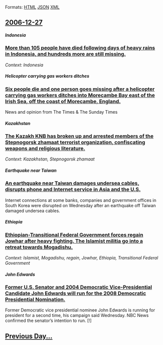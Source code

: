 
Formats: [HTML](2006/12/27/index.html)  [JSON](2006/12/27/index.json)  [XML](2006/12/27/index.xml)  

## [2006-12-27](/news/2006/12/27/index.md)

##### Indonesia
### [ More than 105 people have died following days of heavy rains in Indonesia, and hundreds more are still missing. ](/news/2006/12/27/more-than-105-people-have-died-following-days-of-heavy-rains-in-indonesia-and-hundreds-more-are-still-missing.md)
_Context: Indonesia_

##### Helicopter carrying gas workers ditches
### [ Six people die and one person goes missing after a helicopter carrying gas workers ditches into Morecambe Bay east of the Irish Sea, off the coast of Morecambe, England. ](/news/2006/12/27/six-people-die-and-one-person-goes-missing-after-a-helicopter-carrying-gas-workers-ditches-into-morecambe-bay-east-of-the-irish-sea-off-th.md)
News and opinion from The Times &amp; The Sunday Times

##### Kazakhstan
### [ The Kazakh KNB has broken up and arrested members of the Stepnogorsk zhamaat terrorist organization, confiscating weapons and religious literature. ](/news/2006/12/27/the-kazakh-knb-has-broken-up-and-arrested-members-of-the-stepnogorsk-zhamaat-terrorist-organization-confiscating-weapons-and-religious-lit.md)
_Context: Kazakhstan, Stepnogorsk zhamaat_

##### Earthquake near Taiwan
### [ An earthquake near Taiwan damages undersea cables, disrupts phone and Internet service in Asia and the U.S. ](/news/2006/12/27/an-earthquake-near-taiwan-damages-undersea-cables-disrupts-phone-and-internet-service-in-asia-and-the-u-s.md)
Internet connections at some banks, companies and government offices in South Korea were disrupted on Wednesday after an earthquake off Taiwan damaged undersea cables.

##### Ethiopia
### [ Ethiopian-Transitional Federal Government forces regain Jowhar after heavy fighting. The Islamist militia go into a retreat towards Mogadishu. ](/news/2006/12/27/ethiopian-transitional-federal-government-forces-regain-jowhar-after-heavy-fighting-the-islamist-militia-go-into-a-retreat-towards-mogadis.md)
_Context: Islamist, Mogadishu, regain, Jowhar, Ethiopia, Transitional Federal Government_

##### John Edwards
### [ Former U.S. Senator and 2004 Democratic Vice-Presidential Candidate John Edwards will run for the 2008 Democratic Presidential Nomination. ](/news/2006/12/27/former-u-s-senator-and-2004-democratic-vice-presidential-candidate-john-edwards-will-run-for-the-2008-democratic-presidential-nomination.md)
Former Democratic vice presidential nominee John Edwards is running for president for a second time, his campaign said Wednesday. NBC News confirmed the senator&#8217;s intention to run. [!]

## [Previous Day...](/news/2006/12/26/index.md)

